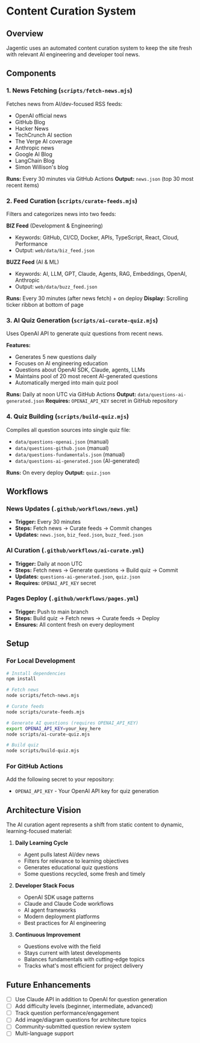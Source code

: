 # Content Curation System

## Overview

Jagentic uses an automated content curation system to keep the site fresh with relevant AI engineering and developer tool news.

## Components

### 1. News Fetching (`scripts/fetch-news.mjs`)

Fetches news from AI/dev-focused RSS feeds:
- OpenAI official news
- GitHub Blog
- Hacker News
- TechCrunch AI section
- The Verge AI coverage
- Anthropic news
- Google AI Blog
- LangChain Blog
- Simon Willison's blog

**Runs:** Every 30 minutes via GitHub Actions
**Output:** `news.json` (top 30 most recent items)

### 2. Feed Curation (`scripts/curate-feeds.mjs`)

Filters and categorizes news into two feeds:

**BIZ Feed** (Development & Engineering)
- Keywords: GitHub, CI/CD, Docker, APIs, TypeScript, React, Cloud, Performance
- Output: `web/data/biz_feed.json`

**BUZZ Feed** (AI & ML)
- Keywords: AI, LLM, GPT, Claude, Agents, RAG, Embeddings, OpenAI, Anthropic
- Output: `web/data/buzz_feed.json`

**Runs:** Every 30 minutes (after news fetch) + on deploy
**Display:** Scrolling ticker ribbon at bottom of page

### 3. AI Quiz Generation (`scripts/ai-curate-quiz.mjs`)

Uses OpenAI API to generate quiz questions from recent news.

**Features:**
- Generates 5 new questions daily
- Focuses on AI engineering education
- Questions about OpenAI SDK, Claude, agents, LLMs
- Maintains pool of 20 most recent AI-generated questions
- Automatically merged into main quiz pool

**Runs:** Daily at noon UTC via GitHub Actions
**Output:** `data/questions-ai-generated.json`
**Requires:** `OPENAI_API_KEY` secret in GitHub repository

### 4. Quiz Building (`scripts/build-quiz.mjs`)

Compiles all question sources into single quiz file:
- `data/questions-openai.json` (manual)
- `data/questions-github.json` (manual)
- `data/questions-fundamentals.json` (manual)
- `data/questions-ai-generated.json` (AI-generated)

**Runs:** On every deploy
**Output:** `quiz.json`

## Workflows

### News Updates (`.github/workflows/news.yml`)
- **Trigger:** Every 30 minutes
- **Steps:** Fetch news → Curate feeds → Commit changes
- **Updates:** `news.json`, `biz_feed.json`, `buzz_feed.json`

### AI Curation (`.github/workflows/ai-curate.yml`)
- **Trigger:** Daily at noon UTC
- **Steps:** Fetch news → Generate questions → Build quiz → Commit
- **Updates:** `questions-ai-generated.json`, `quiz.json`
- **Requires:** `OPENAI_API_KEY` secret

### Pages Deploy (`.github/workflows/pages.yml`)
- **Trigger:** Push to main branch
- **Steps:** Build quiz → Fetch news → Curate feeds → Deploy
- **Ensures:** All content fresh on every deployment

## Setup

### For Local Development

```bash
# Install dependencies
npm install

# Fetch news
node scripts/fetch-news.mjs

# Curate feeds
node scripts/curate-feeds.mjs

# Generate AI questions (requires OPENAI_API_KEY)
export OPENAI_API_KEY=your_key_here
node scripts/ai-curate-quiz.mjs

# Build quiz
node scripts/build-quiz.mjs
```

### For GitHub Actions

Add the following secret to your repository:
- `OPENAI_API_KEY` - Your OpenAI API key for quiz generation

## Architecture Vision

The AI curation agent represents a shift from static content to dynamic, learning-focused material:

1. **Daily Learning Cycle**
   - Agent pulls latest AI/dev news
   - Filters for relevance to learning objectives
   - Generates educational quiz questions
   - Some questions recycled, some fresh and timely

2. **Developer Stack Focus**
   - OpenAI SDK usage patterns
   - Claude and Claude Code workflows
   - AI agent frameworks
   - Modern deployment platforms
   - Best practices for AI engineering

3. **Continuous Improvement**
   - Questions evolve with the field
   - Stays current with latest developments
   - Balances fundamentals with cutting-edge topics
   - Tracks what's most efficient for project delivery

## Future Enhancements

- [ ] Use Claude API in addition to OpenAI for question generation
- [ ] Add difficulty levels (beginner, intermediate, advanced)
- [ ] Track question performance/engagement
- [ ] Add image/diagram questions for architecture topics
- [ ] Community-submitted question review system
- [ ] Multi-language support
